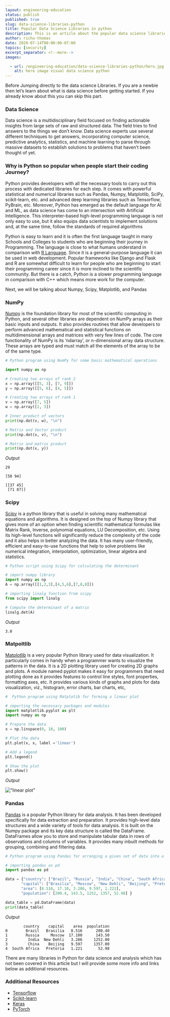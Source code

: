 ```yaml
---
layout: engineering-education
status: publish
published: true
slug: data-science-libraries-python
title: Popular Data Science Libraries in python
description: This is an article about the popular data science libraries in python, and how developers are using them for analysis.
author: richu-thomas
date: 2020-07-14T00:00:00-07:00
topics: [security]
excerpt_separator: <!--more-->
images:

  - url: /engineering-education/data-science-libraries-python/hero.jpg
    alt: hero image visual data science python
---
```

Before Jumping directly to the data science Libraries. If you are a newbie then let’s learn about what is data science before getting started. If you already know about this you can skip this part.
<!--more-->

### Data Science
Data science is a multidisciplinary field focused on finding actionable insights from large sets of raw and structured data. The field tries to find answers to the things we don’t know. Data science experts use several different techniques to get answers, incorporating computer science, predictive analytics, statistics, and machine learning to parse through massive datasets to establish solutions to problems that haven’t been thought of yet.


### Why is Python so popular when people start their coding Journey?
Python provides developers with all the necessary tools to carry out this process with dedicated libraries for each step. It comes with powerful statistical and numerical libraries such as Pandas, Numpy, Matplotlib, SciPy, scikit-learn, etc. and advanced deep learning libraries such as Tensorflow, PyBrain, etc.
Moreover, Python has emerged as the default language for AI and ML, as data science has come to an intersection with Artificial Intelligence.  This interpreter-based high-level programming language is not only easy to use, but it also equips data scientists to implement solutions and, at the same time, follow the standards of required algorithms

Python is easy to learn and it is often the first language taught in many Schools and Colleges to students who are beginning their journey in Programming. The language is close to what humans understand in comparison with [R Language](https://www.r-project.org/). Since it is a general-purpose language it can be used in web development.
Popular frameworks like Django and Flask and R are somewhat difficult to learn for people who are beginning to start their programming career since it is more inclined to the scientific community. But there is a catch, Python is a slower programming language in comparison with C++ which means more work for the computer.

Next, we will be talking about  Numpy, Scipy, Matplotlib, and Pandas

### NumPy
[Numpy](https://numpy.org/) is the foundation library for most of the scientific computing in Python, and several other libraries are dependent on NumPy arrays as their basic inputs and outputs. It also provides routines that allow developers to perform advanced mathematical and statistical functions on multidimensional arrays and matrices with very few lines of code. The core functionality of NumPy is its ‘ndarray’, or n-dimensional array data structure. These arrays are typed and must match all the elements of the array to be of the same type.

```python
# Python program using NumPy for some basic mathematical operations

import numpy as np

# Creating two arrays of rank 2
x = np.array([[5, 3], [7, 9]])
y = np.array([[5, 6], [4, 5]])

# Creating two arrays of rank 1
v = np.array([7, 5])
w = np.array([2, 3])

# Inner product of vectors
print(np.dot(v, w), "\n")

# Matrix and Vector product
print(np.dot(x, v), "\n")

# Matrix and matrix product
print(np.dot(x, y))
```
*Output*
```
29

[50 94]

[[37 45]
 [71 87]]
 ```

### Scipy
[Scipy](https://www.scipy.org/) is a python library that is useful in solving many mathematical equations and algorithms. It is designed on the top of Numpy library that gives more of an option when finding scientific mathematical formulas like Matrix Rank, Inverse, polynomial equations, LU Decomposition, etc. Using its high-level functions will significantly reduce the complexity of the code and it also helps in better analyzing the data. It has many user-friendly, efficient and easy-to-use functions that help to solve problems like numerical integration, interpolation, optimization, linear algebra and statistics.

```python
# Python script using Scipy for calculating the determinant

# import numpy library
import numpy as np
A = np.array([[1,2,3],[4,5,6],[7,8,8]])

# importing linalg function from scipy
from scipy import linalg

# Compute the determinant of a matrix
linalg.det(A)
```
*Output*
```
3.0
```


### Matpoltlib
[Matplotlib](https://matplotlib.org/) is a very popular Python library used for data visualization. It particularly comes in handy when a programmer wants to visualize the patterns in the data. It is a 2D plotting library used for creating 2D graphs and plots. A module named pyplot makes it easy for programmers that need plotting done as it provides features to control line styles, font properties, formatting axes, etc. It provides various kinds of graphs and plots for data visualization, viz., histogram, error charts, bar charts, etc,

```python
#  Python program using Matplotib for forming a linear plot

# importing the necessary packages and modules
import matplotlib.pyplot as plt
import numpy as np

# Prepare the data
x = np.linspace(0, 10, 100)

# Plot the data
plt.plot(x, x, label ='linear')

# Add a legend
plt.legend()

# Show the plot
plt.show()
```

*Output* </br>

!["linear plot"](/engineering-education/data-science-libraries-python/matplotlib.png)

### Pandas
[Pandas](https://pandas.pydata.org/) is a popular Python library for data analysis. It has been developed specifically for data extraction and preparation. It provides high-level data structures and a wide variety of tools for data analysis. It is built on the Numpy package and its key data structure is called the DataFrame. DataFrames allow you to store and manipulate tabular data in rows of observations and columns of variables. It provides many inbuilt methods for grouping, combining and filtering data.

```python
# Python program using Pandas for arranging a given set of data into a  table

# importing pandas as pd
import pandas as pd

data = {"country": ["Brazil", "Russia", "India", "China", "South Africa"],
       "capital": ["Brasilia", "Moscow", "New Dehli", "Beijing", "Pretoria"],
       "area": [8.516, 17.10, 3.286, 9.597, 1.221],
       "population": [200.4, 143.5, 1252, 1357, 52.98] }

data_table = pd.DataFrame(data)
print(data_table)

```
*Output*
```
        country    capital    area  population
0        Brazil   Brasilia   8.516      200.40
1        Russia     Moscow  17.100      143.50
2         India  New Dehli   3.286     1252.00
3         China    Beijing   9.597     1357.00
4  South Africa   Pretoria   1.221       52.98
```

There are many libraries in Python for data science and analysis which has not been covered in this article but I will provide some more info and links below as additional resources.

### Additional Resources
- [Tensorflow](https://www.tensorflow.org/)
- [Scikit-learn](https://scikit-learn.org/stable/index.html)
- [Keras](https://keras.io/)
- [PyTorch](https://pytorch.org/)
